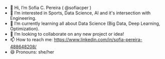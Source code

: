 - 👋 Hi, I’m Sofia C. Pereira ( @sofiacper )
- 👀 I’m interested in Sports, Data Science, AI and it's intersection with Engineering.
- 🌱 I’m currently learning all about Data Science (Big Data, Deep Learning, Optimization).
- 💞️ I’m looking to collaborate on any new project or idea!
- 📫 How to reach me: https://www.linkedin.com/in/sofia-pereira-488648208/
- 😄 Pronouns: she/her

<!---
sofiacper/sofiacper is a ✨ special ✨ repository because its `README.md` (this file) appears on your GitHub profile.
You can click the Preview link to take a look at your changes.
--->
